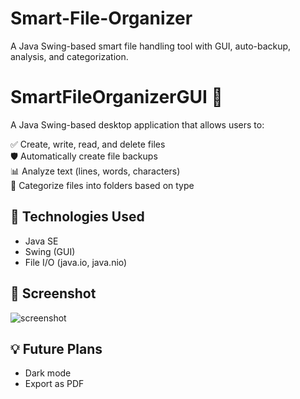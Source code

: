 # Smart-File-Organizer
A Java Swing-based smart file handling tool with GUI, auto-backup, analysis, and categorization.
# SmartFileOrganizerGUI 🚀

A Java Swing-based desktop application that allows users to:

✅ Create, write, read, and delete files  
🛡️ Automatically create file backups  
📊 Analyze text (lines, words, characters)  
📂 Categorize files into folders based on type

## 🔧 Technologies Used
- Java SE
- Swing (GUI)
- File I/O (java.io, java.nio)

## 📸 Screenshot
![screenshot](screenshot.png)

## 💡 Future Plans
- Dark mode
- Export as PDF
